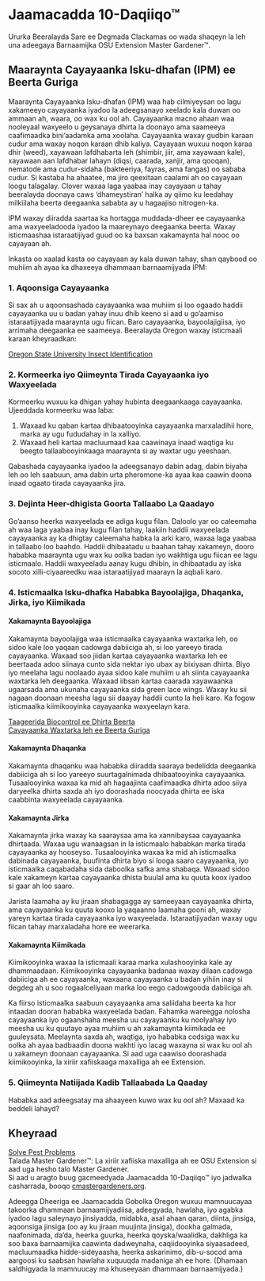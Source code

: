 # Jaamacadda 10-Daqiiqo™

Ururka Beeralayda Sare ee Degmada Clackamas oo wada shaqeyn la leh una adeegaya Barnaamijka OSU Extension Master Gardener™.

## Maaraynta Cayayaanka Isku-dhafan (IPM) ee Beerta Guriga

Maaraynta Cayayaanka Isku-dhafan (IPM) waa hab cilmiyeysan oo lagu xakameeyo cayayaanka iyadoo la adeegsanayo xeelado kala duwan oo ammaan ah, waara, oo wax ku ool ah. Cayayaanka macno ahaan waa nooleyaal waxyeelo u geysanaya dhirta la doonayo ama saameeya caafimaadka bini’aadamka ama xoolaha. Cayayaanka waxay gudbin karaan cudur ama waxay noqon karaan dhib kaliya. Cayayaan wuxuu noqon karaa dhir (weed), xayawaan lafdhabarta leh (shimbir, jiir, ama xayawaan kale), xayawaan aan lafdhabar lahayn (diqsi, caarada, xanjir, ama qooqan), nematode ama cudur-sidaha (bakteeriya, fayras, ama fangas) oo sababa cudur. Si kastaba ha ahaatee, ma jiro qeexitaan caalami ah oo cayayaan loogu talagalay. Clover waxaa laga yaabaa inay cayayaan u tahay beeralayda doonaya caws ‘dhameystiran’ halka ay qiimo ku leedahay milkiilaha beerta deegaanka sababta ay u hagaajiso nitrogen-ka.

IPM waxay diiradda saartaa ka hortagga muddada-dheer ee cayayaanka ama waxyeeladooda iyadoo la maareynayo deegaanka beerta. Waxay isticmaashaa istaraatijiyad guud oo ka baxsan xakamaynta hal nooc oo cayayaan ah.

Inkasta oo xaalad kasta oo cayayaan ay kala duwan tahay, shan qaybood oo muhiim ah ayaa ka dhaxeeya dhammaan barnaamijyada IPM:

### 1. Aqoonsiga Cayayaanka

Si sax ah u aqoonsashada cayayaanka waa muhiim si loo ogaado haddii cayayaanka uu u badan yahay inuu dhib keeno si aad u go’aamiso istaraatijiyada maaraynta ugu fiican. Baro cayayaanka, bayoolajigiisa, iyo arrimaha deegaanka ee saameeya. Beeralayda Oregon waxay isticmaali karaan kheyraadkan:

[Oregon State University Insect Identification](https://extension.oregonstate.edu/pests-weeds-diseases/insects/insect-identification)

### 2. Kormeerka iyo Qiimeynta Tirada Cayayaanka iyo Waxyeelada

Kormeerku wuxuu ka dhigan yahay hubinta deegaankaaga cayayaanka. Ujeeddada kormeerku waa laba:

1. Waxaad ku qaban kartaa dhibaatooyinka cayayaanka marxaladihii hore, marka ay ugu fududahay in la xalliyo.
2. Waxaad heli kartaa macluumaad kaa caawinaya inaad waqtiga ku beegto tallaabooyinkaaga maaraynta si ay waxtar ugu yeeshaan.

Qabashada cayayaanka iyadoo la adeegsanayo dabin adag, dabin biyaha leh oo leh saabuun, ama dabin urta pheromone-ka ayaa kaa caawin doona inaad ogaato tirada cayayaanka jira.

### 3. Dejinta Heer-dhigista Goorta Tallaabo La Qaadayo

Go’aanso heerka waxyeelada ee adiga kugu filan. Daloolo yar oo caleemaha ah waa laga yaabaa inay kugu filan tahay, laakiin haddii waxyeelada cayayaanka ay ka dhigtay caleemaha habka la arki karo, waxaa laga yaabaa in tallaabo loo baahdo. Haddii dhibaatadu u baahan tahay xakameyn, dooro hababka maaraynta ugu wax ku oolka badan iyo wakhtiga ugu fiican ee lagu isticmaalo. Haddii waxyeeladu aanay kugu dhibin, in dhibaatadu ay iska socoto xilli-ciyaareedku waa istaraatijiyad maarayn la aqbali karo.

### 4. Isticmaalka Isku-dhafka Hababka Bayoolajiga, Dhaqanka, Jirka, iyo Kiimikada

#### Xakamaynta Bayoolajiga
Xakamaynta bayoolajiga waa isticmaalka cayayaanka waxtarka leh, oo sidoo kale loo yaqaan cadowga dabiiciga ah, si loo yareeyo tirada cayayaanka. Waxaad soo jiidan kartaa cayayaanka waxtarka leh ee beertaada adoo siinaya cunto sida nektar iyo ubax ay bixiyaan dhirta. Biyo iyo meelaha lagu noolaado ayaa sidoo kale muhiim u ah siinta cayayaanka waxtarka leh deegaanka. Waxaad iibsan kartaa caarada xayawaanka ugaarsada ama ukunaha cayayaanka sida green lace wings. Waxay ku sii nagaan doonaan meesha lagu sii daayay haddii cunto la heli karo. Ka fogow isticmaalka kiimikooyinka cayayaanka waxyeelayn kara.

[Taageerida Biocontrol ee Dhirta Beerta](https://gardenecology.oregonstate.edu/sites/agscid7/files/gardenecology/gel_brief_2_biocontrol.pdf)  
[Cayayaanka Waxtarka leh ee Beerta Guriga](https://cmastergardeners.files.wordpress.com/2022/02/beneficial-insects.pdf)

#### Xakamaynta Dhaqanka
Xakamaynta dhaqanku waa hababka diiradda saaraya bedelidda deegaanka dabiiciga ah si loo yareeyo suurtagalnimada dhibaatooyinka cayayaanka. Tusaalooyinka waxaa ka mid ah hagaajinta caafimaadka dhirta adoo siiya daryeelka dhirta saxda ah iyo doorashada noocyada dhirta ee iska caabbinta waxyeelada cayayaanka.

#### Xakamaynta Jirka
Xakamaynta jirka waxay ka saaraysaa ama ka xannibaysaa cayayaanka dhirtaada. Waxaa ugu wanaagsan in la isticmaalo hababkan marka tirada cayayaanka ay hooseyso. Tusaalooyinka waxaa ka mid ah isticmaalka dabinada cayayaanka, buufinta dhirta biyo si looga saaro cayayaanka, iyo isticmaalka caqabadaha sida daboolka safka ama shabaqa. Waxaad sidoo kale xakameyn kartaa cayayaanka dhista buulal ama ku quuta koox iyadoo si gaar ah loo saaro.

Jarista laamaha ay ku jiraan shabagagga ay sameeyaan cayayaanka dhirta, ama cayayaanka ku quuta kooxo la yaqaanno laamaha gooni ah, waxay yareyn kartaa tirada cayayaanka iyo waxyeelada. Istaraatijiyadan waxay ugu fiican tahay marxaladaha hore ee weerarka.

#### Xakamaynta Kiimikada
Kiimikooyinka waxaa la isticmaali karaa marka xulashooyinka kale ay dhammaadaan. Kiimikooyinka cayayaanka badanaa waxay dilaan cadowga dabiiciga ah ee cayayaanka, waxaana cayayaanka u badan yihiin inay si degdeg ah u soo rogaalceliyaan marka loo eego cadowgooda dabiiciga ah.

Ka fiirso isticmaalka saabuun cayayaanka ama saliidaha beerta ka hor intaadan dooran hababka waxyeelada badan. Fahamka wareegga nolosha cayayaanka iyo ogaanshaha meesha uu cayayaanku ku noolyahay iyo meesha uu ku quutayo ayaa muhiim u ah xakamaynta kiimikada ee guuleysata. Meelaynta saxda ah, waqtiga, iyo hababka codsiga wax ku oolka ah ayaa badbaadin doona wakhti iyo lacag waxayna si wax ku ool ah u xakameyn doonaan cayayaanka. Si aad uga caawiso doorashada kiimikooyinka, la xiriir xafiiskaaga maxalliga ah ee Extension.

### 5. Qiimeynta Natiijada Kadib Tallaabada La Qaaday

Hababka aad adeegsatay ma ahaayeen kuwo wax ku ool ah? Maxaad ka beddeli lahayd?

## Kheyraad

[Solve Pest Problems](https://solvepestproblems.oregonstate.edu/)  
Talada Master Gardener™: La xiriir xafiiska maxalliga ah ee OSU Extension si aad uga hesho talo Master Gardener.  
Si aad u aragto buug gacmeedyada Jaamacadda 10-Daqiiqo™ iyo jadwalka casharrada, booqo [cmastergardeners.org](https://cmastergardeners.org).

Adeegga Dheeriga ee Jaamacadda Gobolka Oregon wuxuu mamnuucayaa takoorka dhammaan barnaamijyadiisa, adeegyada, hawlaha, iyo agabka iyadoo lagu saleynayo jinsiyadda, midabka, asal ahaan qaran, diinta, jinsiga, aqoonsiga jinsiga (oo ay ku jiraan muujinta jinsiga), dookha galmada, naafonimada, da’da, heerka guurka, heerka qoyska/waalidka, dakhliga ka soo baxa barnaamijka caawinta dadweynaha, caqiidooyinka siyaasadeed, macluumaadka hidde-sideyaasha, heerka askarinimo, dib-u-socod ama aargoosi ku saabsan hawlaha xuquuqda madaniga ah ee hore. (Dhamaan saldhigyada la mamnuucay ma khuseeyaan dhammaan barnaamijyada.)